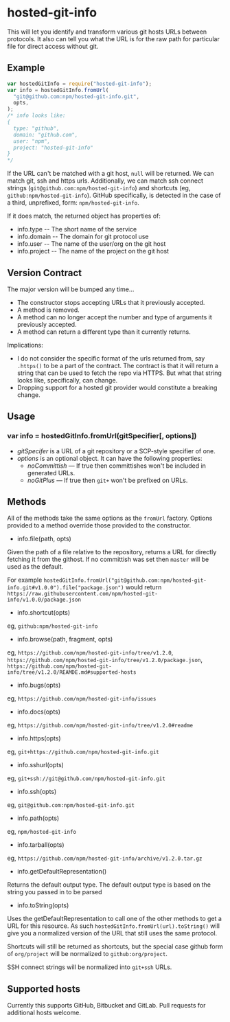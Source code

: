 # hosted-git-info

This will let you identify and transform various git hosts URLs between
protocols. It also can tell you what the URL is for the raw path for particular
file for direct access without git.

## Example

```javascript
var hostedGitInfo = require("hosted-git-info");
var info = hostedGitInfo.fromUrl(
  "git@github.com:npm/hosted-git-info.git",
  opts,
);
/* info looks like:
{
  type: "github",
  domain: "github.com",
  user: "npm",
  project: "hosted-git-info"
}
*/
```

If the URL can't be matched with a git host, `null` will be returned. We can
match git, ssh and https urls. Additionally, we can match ssh connect strings
(`git@github.com:npm/hosted-git-info`) and shortcuts (eg,
`github:npm/hosted-git-info`). GitHub specifically, is detected in the case of a
third, unprefixed, form: `npm/hosted-git-info`.

If it does match, the returned object has properties of:

- info.type -- The short name of the service
- info.domain -- The domain for git protocol use
- info.user -- The name of the user/org on the git host
- info.project -- The name of the project on the git host

## Version Contract

The major version will be bumped any time…

- The constructor stops accepting URLs that it previously accepted.
- A method is removed.
- A method can no longer accept the number and type of arguments it previously
  accepted.
- A method can return a different type than it currently returns.

Implications:

- I do not consider the specific format of the urls returned from, say
  `.https()` to be a part of the contract. The contract is that it will return a
  string that can be used to fetch the repo via HTTPS. But what that string
  looks like, specifically, can change.
- Dropping support for a hosted git provider would constitute a breaking change.

## Usage

### var info = hostedGitInfo.fromUrl(gitSpecifier[, options])

- _gitSpecifer_ is a URL of a git repository or a SCP-style specifier of one.
- _options_ is an optional object. It can have the following properties:
  - _noCommittish_ — If true then committishes won't be included in generated
    URLs.
  - _noGitPlus_ — If true then `git+` won't be prefixed on URLs.

## Methods

All of the methods take the same options as the `fromUrl` factory. Options
provided to a method override those provided to the constructor.

- info.file(path, opts)

Given the path of a file relative to the repository, returns a URL for directly
fetching it from the githost. If no committish was set then `master` will be
used as the default.

For example
`hostedGitInfo.fromUrl("git@github.com:npm/hosted-git-info.git#v1.0.0").file("package.json")`
would return
`https://raw.githubusercontent.com/npm/hosted-git-info/v1.0.0/package.json`

- info.shortcut(opts)

eg, `github:npm/hosted-git-info`

- info.browse(path, fragment, opts)

eg, `https://github.com/npm/hosted-git-info/tree/v1.2.0`,
`https://github.com/npm/hosted-git-info/tree/v1.2.0/package.json`,
`https://github.com/npm/hosted-git-info/tree/v1.2.0/REAMDE.md#supported-hosts`

- info.bugs(opts)

eg, `https://github.com/npm/hosted-git-info/issues`

- info.docs(opts)

eg, `https://github.com/npm/hosted-git-info/tree/v1.2.0#readme`

- info.https(opts)

eg, `git+https://github.com/npm/hosted-git-info.git`

- info.sshurl(opts)

eg, `git+ssh://git@github.com/npm/hosted-git-info.git`

- info.ssh(opts)

eg, `git@github.com:npm/hosted-git-info.git`

- info.path(opts)

eg, `npm/hosted-git-info`

- info.tarball(opts)

eg, `https://github.com/npm/hosted-git-info/archive/v1.2.0.tar.gz`

- info.getDefaultRepresentation()

Returns the default output type. The default output type is based on the string
you passed in to be parsed

- info.toString(opts)

Uses the getDefaultRepresentation to call one of the other methods to get a URL
for this resource. As such `hostedGitInfo.fromUrl(url).toString()` will give you
a normalized version of the URL that still uses the same protocol.

Shortcuts will still be returned as shortcuts, but the special case github form
of `org/project` will be normalized to `github:org/project`.

SSH connect strings will be normalized into `git+ssh` URLs.

## Supported hosts

Currently this supports GitHub, Bitbucket and GitLab. Pull requests for
additional hosts welcome.
